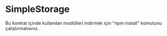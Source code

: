 # SimpleStorage

Bu kontrat içinde kullanılan modülleri indirmek için "npm install" komutunu çalıştırmalısınız.